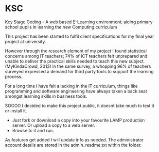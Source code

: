 # KSC
Key Stage Coding - A web based E-Learning environment; aiding primary school pupils in learning the new Computing curriculum

This project has been started to fulfil client specifications for my final year project at university.

However through the research element of my project I found statistical concerns among IT teachers; 74% of ICT teachers felt unprepared and unable to deliver the practical skills needed to teach this new subject.(MyKindaCrowd, 2013)
In the same survey, a whopping 96% of teachers surveyed expressed a demand for third party tools to support the learning process.

For a long time I have felt a lacking in the IT curriculum, things like programming and software engineering have always taken a back seat amongst learning skills in business tools.

SOOOO I decided to make this project public, it doesnt take much to test it or install it.

- Just fork or download a copy into your favourite LAMP production server. Or upload a copy to a web server.
- Browse to it and run.

As features get added I will update info as needed. The administrator account details are stored in the admin_readme.txt within the folder.
